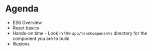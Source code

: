 # Agenda

- ES6 Overview
- React basics
- Hands-on time - Look in the `app/teamComponents` directory for the component you are to build
- Illusions
